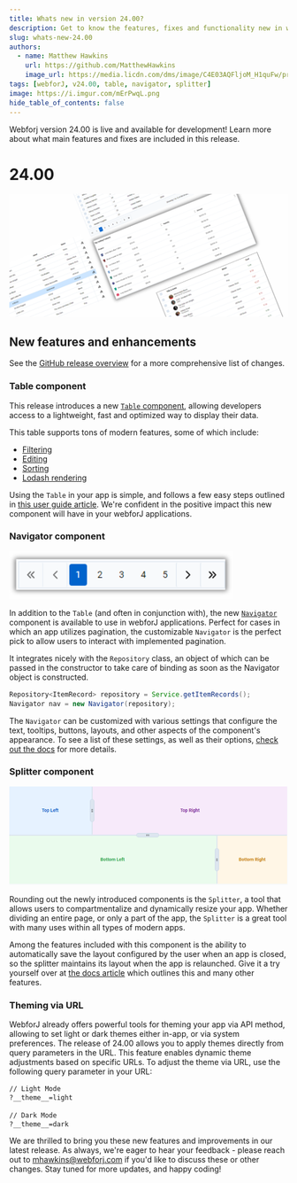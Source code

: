 ```yaml
---
title: Whats new in version 24.00?
description: Get to know the features, fixes and functionality new in webforJ version 24.00.
slug: whats-new-24.00
authors:
  - name: Matthew Hawkins
    url: https://github.com/MatthewHawkins
    image_url: https://media.licdn.com/dms/image/C4E03AQFljoM_H1quFw/profile-displayphoto-shrink_200_200/0/1580784422043?e=1724284800&v=beta&t=rSQ0Ydmk7tsiyzu_QgazpDyF4P_Q0n4aTwMAVmf1pZQ
tags: [webforJ, v24.00, table, navigator, splitter]
image: https://i.imgur.com/mErPwqL.png
hide_table_of_contents: false
---
```


Webforj version 24.00 is live and available for development! Learn more about what main features and fixes are included in this release.

<!-- truncate -->

# 24.00

![Table Image](./_images/table_blog.png)

## New features and enhancements

See the [GitHub release overview](https://github.com/webforj/webforj/releases/tag/24.00) for a more comprehensive list of changes.

### Table component

This release introduces a new [`Table` component](https://documentation.webforj.com/docs/components/table), allowing developers access to a lightweight, fast and optimized way to display their data. 

This table supports tons of modern features, some of which include:

- [Filtering](../docs/components/table/table_filtering.md)
- [Editing](../docs/components/table/table_edit_refresh.md)
- [Sorting](../docs/components/table/table_sorting.md)
- [Lodash rendering](../docs/components/table/table_rendering.md)

Using the `Table` in your app is simple, and follows a few easy steps outlined in [this user guide article](https://documentation.webforj.com/docs/components/table#creating-a-table). We're confident in the positive impact this new component will have in your webforJ applications.

### Navigator component

![Navigator Image](./_images/navigator_blog.png)

In addition to the `Table` (and often in conjunction with), the new [`Navigator`](../docs/components/navigator.md) component is available to use in webforJ applications. Perfect for cases in which an app utilizes pagination, the customizable `Navigator` is the perfect pick to allow users to interact with implemented pagination.

It integrates nicely with the `Repository` class, an object of which can be passed in the constructor to take care of binding as soon as the Navigator object is constructed.

```java
Repository<ItemRecord> repository = Service.getItemRecords();
Navigator nav = new Navigator(repository);
```

The `Navigator` can be customized with various settings that configure the text, tooltips, buttons, layouts, and other aspects of the component's appearance. To see a list of these settings, as well as their options, [check out the docs](https://documentation.webforj.com/docs/components/navigator#customizing-buttons-text-and-tooltips) for more details. 

### Splitter component

![Splitter Image](./_images/splitter_blog.png)

Rounding out the newly introduced components is the `Splitter`, a tool that allows users to compartmentalize and dynamically resize your app. Whether dividing an entire page, or only a part of the app, the `Splitter` is a great tool with many uses within all types of modern apps.

Among the features included with this component is the ability to automatically save the layout configured by the user when an app is closed, so the splitter maintains its layout when the app is relaunched. Give it a try yourself over at [the docs article](https://documentation.webforj.com/docs/components/splitter#auto-save) which outlines this and many other features.

### Theming via URL

WebforJ already offers powerful tools for theming your app via API method, allowing to set light or dark themes either in-app, or via system preferences. The release of 24.00 allows you to apply themes directly from query parameters in the URL. This feature enables dynamic theme adjustments based on specific URLs. To adjust the theme via URL, use the following query parameter in your URL:

```
// Light Mode
?__theme__=light

// Dark Mode
?__theme__=dark
```

We are thrilled to bring you these new features and improvements in our latest release. As always, we're eager to hear your feedback - please reach out to mhawkins@webforj.com if you'd like to discuss these or other changes. Stay tuned for more updates, and happy coding!